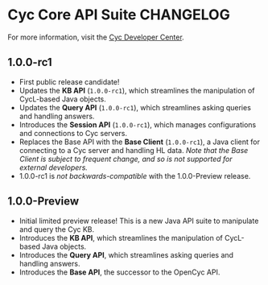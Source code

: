 Cyc Core API Suite CHANGELOG
============================

For more information, visit the [Cyc Developer Center](http://dev.cyc.com/).

1.0.0-rc1
---------
* First public release candidate!
* Updates the **KB API** (`1.0.0-rc1`), which streamlines the manipulation of 
  CycL-based Java objects.
* Updates the **Query API** (`1.0.0-rc1`), which streamlines asking queries and
  handling answers.
* Introduces the **Session API** (`1.0.0-rc1`), which manages configurations and 
  connections to Cyc servers.
* Replaces the Base API with the **Base Client** (`1.0.0-rc1`), a Java client
  for connecting to a Cyc server and handling HL data.
  _Note that the Base Client is subject to frequent change, and so is not 
  supported for external developers._
* 1.0.0-rc1 is _not backwards-compatible_ with the 1.0.0-Preview release.

1.0.0-Preview
-------------
* Initial limited preview release! This is a new Java API suite to manipulate 
  and query the Cyc KB.
* Introduces the **KB API**, which streamlines the manipulation of CycL-based Java
  objects.
* Introduces the **Query API**, which streamlines asking queries and handling 
  answers.
* Introduces the **Base API**, the successor to the OpenCyc API.


